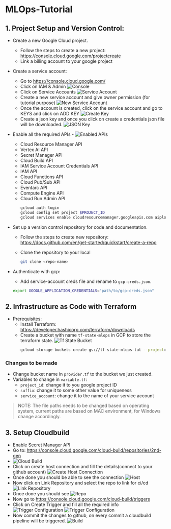 # MLOps-Tutorial

## 1. Project Setup and Version Control:

- Create a new Google Cloud project.
  - Follow the steps to create a new project: https://console.cloud.google.com/projectcreate
  - Link a billing account to your google project
- Create a service account:
  - Go to https://console.cloud.google.com/
  - Click on IAM & Admin
    ![Console](images/console.png)
  - Click on Service Accounts
    ![Service Account](images/service-account.png)
  - Create a new service account and give owner permission (for tutorial purpose)
    ![New Service Account](images/new-service-account.png)
  - Once the account is created, click on the service account and go to KEYS and click on ADD KEY
    ![Create Key](images/create-key.png)
  - Create a json key and once you click on create a credentials json file will be downloaded.
    ![JSON Key](images/json-key.png)
- Enable all the required APIs - 
  ![Enabled APIs](images/enabled-apis.png)
  - Cloud Resource Manager API
  - Vertex AI API
  - Secret Manager API
  - Cloud Build API
  - IAM Service Account Credentials API
  - IAM API
  - Cloud Functions API
  - Cloud Pub/Sub API
  - Eventarc API
  - Compute Engine API
  - Cloud Run Admin API
    ```sh
    gcloud auth login
    gcloud config set project $PROJECT_ID
    gcloud services enable cloudresourcemanager.googleapis.com aiplatform.googleapis.com secretmanager.googleapis.com cloudbuild.googleapis.com iamcredentials.googleapis.com iam.googleapis.com cloudfunctions.googleapis.com pubsub.googleapis.com eventarc.googleapis.com compute.googleapis.com
    ```

- Set up a version control repository for code and documentation.
  - Follow the steps to create new repository: https://docs.github.com/en/get-started/quickstart/create-a-repo
  - Clone the repository to your local

    ```sh
    git clone <repo-name>
    ```

- Authenticate with gcp:
  - Add service-account creds file and rename to `gcp-creds.json`.

  ```sh
  export GOOGLE_APPLICATION_CREDENTIALS="path/to/gcp-creds.json"
  ```

## 2. Infrastructure as Code with Terraform

- Prerequisites:
  - Install Terraform: https://developer.hashicorp.com/terraform/downloads
  - Create a bucket with name `tf-state-mlops` in GCP to store the terraform state.
    ![Tf State Bucket](ss-record/tf-state-bucket.gif)
    ```sh
    gcloud storage buckets create gs://tf-state-mlops-tut --project=mlops-project-407019  --location=us-central1
    ```

### Changes to be made

- Change bucket name in `provider.tf` to the bucket we just created.
- Variables to change in `variable.tf`:
  - `project_id`: change it to you google project ID
  - `suffix`: change it to some other value for uniqueness
  - `service_account`: change it to the name of your service account

>NOTE: The file paths needs to be changed based on operating system, current paths are based on MAC environment, for Windows change accordingly.

## 3. Setup Cloudbuild

- Enable Secret Manager API
- Go to: https://console.cloud.google.com/cloud-build/repositories/2nd-gen 
- ![Cloud Build](images/cloudbuild-repo.png)
- Click on create host connection and fill the details(connect to your github account)
  ![Create Host Connection](images/create-host-conn.png)
- Once done you should be able to see the connection
  ![Host](images/host.png)
- Now click on Link Repository and select the repo to link for ci/cd
  ![Link Repository](images/link-repo.png)
- Once done you should see ![Repo](images/repo.png)
- Now go to https://console.cloud.google.com/cloud-build/triggers
- Click on Create Trigger and fill all the required info
  ![Trigger Configuration](images/trigger-config1.png)
  ![Trigger Configuration](images/trigger-config2.png)
- Now commit the changes to github, on every commit a cloudbuild pipeline will be triggered.
  ![Build](images/build.png)

